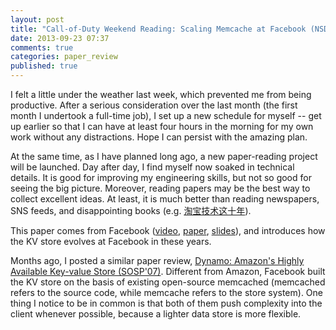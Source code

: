 ```yaml
---
layout: post
title: "Call-of-Duty Weekend Reading: Scaling Memcache at Facebook (NSDI '13)"
date: 2013-09-23 07:37
comments: true
categories: paper_review
published: true
---
```


I felt a little under the weather last week, which prevented me from being productive. After a serious consideration over the last month (the first month I undertook a full-time job), I set up a new schedule for myself -- get up earlier so that I can have at least four hours in the morning for my own work without any distractions. Hope I can persist with the amazing plan.

At the same time, as I have planned long ago, a new paper-reading project will be launched. Day after day, I find myself now soaked in technical details. It is good for improving my engineering skills, but not so good for seeing the big picture. Moreover, reading papers may be the best way to collect excellent ideas. At least, it is much better than reading newspapers, SNS feeds, and disappointing books (e.g. [淘宝技术这十年](http://book.douban.com/subject/24335672/)).

This paper comes from Facebook ([video](https://www.usenix.org/conference/nsdi13/scaling-memcache-facebook), [paper](https://www.usenix.org/system/files/conference/nsdi13/nsdi13-final170_update.pdf), [slides](https://www.usenix.org/sites/default/files/conference/protected-files/nishtala_nsdi13_slides.pdf)), and introduces how the KV store evolves at Facebook in these years.

Months ago, I posted a similar paper review, [Dynamo: Amazon's Highly Available Key-value Store (SOSP'07)](http://www.puncsky.com/blog/2013/04/06/dynamo-kv-store/). Different from Amazon, Facebook built the KV store on the basis of existing open-source memcached (memcached refers to the source code, while memcache refers to the store system). One thing I notice to be in common is that both of them push complexity into the client whenever possible, because a lighter data store is more flexible.
